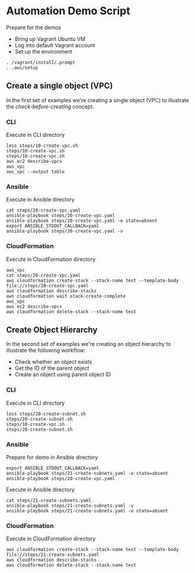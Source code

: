 # Automation Demo Script

Prepare for the demos

* Bring up Vagrant Ubuntu VM
* Log into default Vagrant account
* Set up the environment

```
. /vagrant/install/.prompt
. .aws/setup
```

## Create a single object (VPC)

In the first set of examples we're creating a single object (VPC) to illustrate the _check-before-creating_ concept.

### CLI

Execute in CLI directory

```
less steps/10-create-vpc.sh
steps/10-create-vpc.sh
steps/10-create-vpc.sh
aws ec2 describe-vpcs
aws_vpc
aws_vpc --output table
```

### Ansible

Execute in Ansible directory

```
cat steps/20-create-vpc.yaml
ansible-playbook steps/20-create-vpc.yaml
ansible-playbook steps/20-create-vpc.yaml -e state=absent
export ANSIBLE_STDOUT_CALLBACK=yaml
ansible-playbook steps/20-create-vpc.yaml -v
```

### CloudFormation

Execute in CloudFormation directory

```
aws_vpc
cat steps/20-create-vpc.yaml
aws cloudformation create-stack --stack-name test --template-body file://steps/20-create-vpc.yaml
aws cloudformation describe-stacks
aws cloudformation wait stack-create-complete
aws_vpc
aws ec2 describe-vpcs
aws cloudformation delete-stack --stack-name test
```

## Create Object Hierarchy

In the second set of examples we're creating an object hierarchy to illustrate the following workflow:

* Check whether an object exists
* Get the ID of the parent object
* Create an object using parent object ID

### CLI

Execute in CLI directory

```
less steps/20-create-subnet.sh
steps/20-create-subnet.sh
steps/10-create-vpc.sh
steps/20-create-subnet.sh
```

### Ansible

Prepare for demo in Ansible directory

```
export ANSIBLE_STDOUT_CALLBACK=yaml
ansible-playbook steps/21-create-subnets.yaml -e state=absent
ansible-playbook steps/20-create-vpc.yaml
```

Execute in Ansible directory

```
cat steps/21-create-subnets.yaml
ansible-playbook steps/21-create-subnets.yaml -v
ansible-playbook steps/21-create-subnets.yaml -e state=absent
```

### CloudFormation

Execute in CloudFormation directory

```
aws cloudformation create-stack --stack-name test --template-body file://steps/21-create-subnets.yaml
aws cloudformation describe-stacks
aws cloudformation delete-stack --stack-name test
```
